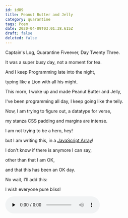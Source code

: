 ```yaml
---
id: id89
title: Peanut Butter and Jelly
category: quarantine
tags: Poem
date: 2020-04-09T03:01:38.615Z
draft: false
deleted: false
---
```


Captain's Log, Quarantine Fiveever, Day Twenty Three.

It was a super busy day, not a moment for tea.

And I keep Programming late into the night,

typing like a Lion with all his might.

This morn, I woke up and made Peanut Butter and Jelly,

I've been programming all day, I keep going like the telly.

Now, I am trying to figure out, a datatype for verse,

my stanza CSS padding and margins are intense.

I am not trying to be a hero, hey!

but I am writing this, in a [JavaScript Array][1]!

I don't know if there is anymore I can say,

other than that I am OK,

and that this has been an OK day.

No wait, I'll add this:

I wish everyone pure bliss!

<audio controls="" preload="none" class="rounded"><source src="poems/day23.mp3" type="audio/mpeg"></audio>

[1]: https://developer.mozilla.org/en-US/docs/Web/JavaScript/Reference/Global_Objects/Array